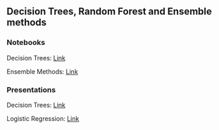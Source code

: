 ## 	Decision Trees, Random Forest and Ensemble methods

### Notebooks
Decision Trees: [Link](./Decision_trees.ipynb)

Ensemble Methods: [Link](./EnsembleMethods.ipynb)

### Presentations
Decision Trees: [Link](./DecisionTrees.pdf)

Logistic Regression: [Link](./Ensemble_methods.pdf)
